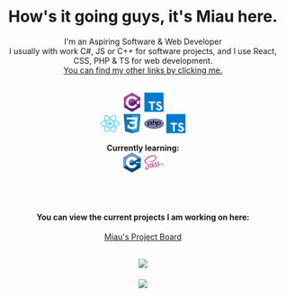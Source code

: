 <h1 align="center"> How's it going guys, it's Miau here. </h1>

<p align="center">
  I'm an Aspiring Software & Web Developer<br>
  I usually with work C#, JS or C++ for software projects, and I use React, CSS, PHP & TS for web development.<br>
  <a href="https://linktr.ee/miau">You can find my other links by clicking me.</a>
  <br><br>
</p>

<p align="center">
  <img src="https://github.com/devicons/devicon/blob/master/icons/csharp/csharp-original.svg" width=35>
  <img src="https://github.com/devicons/devicon/blob/master/icons/typescript/typescript-original.svg" width=35>
  <br>

  <img src="https://github.com/devicons/devicon/blob/master/icons/react/react-original.svg" width=35>
  <img src="https://github.com/devicons/devicon/blob/master/icons/css3/css3-original.svg" width=35>
  <img src="https://github.com/devicons/devicon/blob/master/icons/php/php-original.svg" width=35>
  <img src="https://github.com/devicons/devicon/blob/master/icons/typescript/typescript-original.svg" width=35>
  <br>
</p>
  
<p align="center">
  <strong>Currently learning:</strong>
  <br>
  <img src="https://github.com/devicons/devicon/blob/master/icons/cplusplus/cplusplus-original.svg" width=35>
  <img src="https://github.com/devicons/devicon/blob/master/icons/sass/sass-original.svg" width=35>
</p>
<br><br>

<h4 align="center">You can view the current projects I am working on here:</h4>
<p align="center">
    <a href="https://trello.com/b/p2rmvn8b/project-board">Miau's Project Board</a>
    <br><br>
</p>

<p align="center">
  <img src="https://github-readme-stats.vercel.app/api?username=notmiauu&show_icons=true&theme=omni">
  <br><br>
  <img src="https://github-readme-stats.vercel.app/api/top-langs/?username=notmiauu&layout=compact&theme=omni">
</p>


<!--
**notmiauu/notmiauu** is a ✨ _special_ ✨ repository because its `README.md` (this file) appears on your GitHub profile.

Here are some ideas to get you started:

- 🔭 I’m currently working on ...
- 🌱 I’m currently learning ...
- 👯 I’m looking to collaborate on ...
- 🤔 I’m looking for help with ...
- 💬 Ask me about ...
- 📫 How to reach me: ...
- 😄 Pronouns: ...
- ⚡ Fun fact: ...
-->
